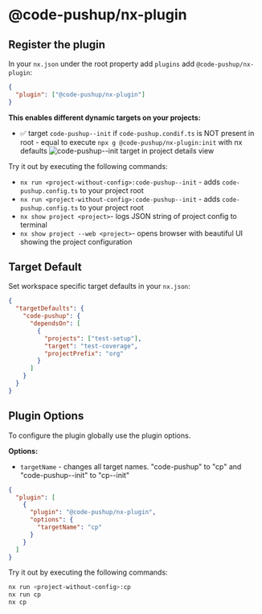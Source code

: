 # @code-pushup/nx-plugin

## Register the plugin

In your `nx.json` under the root property add `plugins` add `@code-pushup/nx-plugin`:

```json
{
  "plugin": ["@code-pushup/nx-plugin"]
}
```

**This enables different dynamic targets on your projects:**

- ✅ target `code-pushup--init` if `code-pushup.condif.ts` is NOT present in root - equal to execute `npx g @code-pushup/nx-plugin:init` with nx defaults
  ![code-pushup--init target in project details view](./docs/images/project-details--target--cp-init.png)

Try it out by executing the following commands:

- `nx run <project-without-config>:code-pushup--init` - adds `code-pushup.config.ts` to your project root
- `nx run <project-without-config>:code-pushup--init` - adds `code-pushup.config.ts` to your project root
- `nx show project <project>`- logs JSON string of project config to terminal
- `nx show project --web <project>`- opens browser with beautiful UI showing the project configuration

## Target Default

Set workspace specific target defaults in your `nx.json`:

```json
{
  "targetDefaults": {
    "code-pushup": {
      "dependsOn": [
        {
          "projects": ["test-setup"],
          "target": "test-coverage",
          "projectPrefix": "org"
        }
      ]
    }
  }
}
```

## Plugin Options

To configure the plugin globally use the plugin options.

**Options:**

- `targetName` - changes all target names. "code-pushup" to "cp" and "code-pushup--init" to "cp--init"

```json
{
  "plugin": [
    {
      "plugin": "@code-pushup/nx-plugin",
      "options": {
        "targetName": "cp"
      }
    }
  ]
}
```

Try it out by executing the following commands:

```bash
nx run <project-without-config>:cp
nx run cp
nx cp
```
